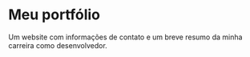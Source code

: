 
# Meu portfólio

Um website com informações de contato e um breve resumo da minha carreira como desenvolvedor.


